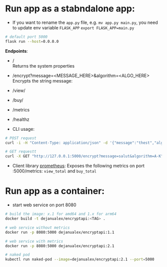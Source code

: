# Run app as a stabndalone app:

* If you want to rename the `app.py` file, e.g. `mv app.py main.py`, you need to update env variable `FLASK_APP` `export FLASK_APP=main.py`
```bash
# default port 5000
flask run --host=0.0.0.0
``` 

**Endpoints**:

* /   
Returns the system properties

* /encrypt?message=<MESSAGE_HERE>&algorithm=<ALGO_HERE>  
Encrypts the string message:

* /view/<algo>

* /buy/<algo>

* /metrics

* /healthz

* CLI usage:
```bash   
# POST request
curl -i -H "Content-Type: application/json" -d '{"message":"thest","algorithm":"AK"}' -X POST 127.0.0.1:5000/encrypt`

# GET requestt
curl -X GET "http://127.0.0.1:5000/encrypt?message=salut&algorithm=A-K"
```

* Client library [prometheus](https://github.com/prometheus/client_python): Exposes the following metrics on port :5000/metrics: `view_total` and `buy_total`



# Run app as a container:

* start web service on port 8080 
```bash
# build the image: x.1 for amd64 and 1.x for arm64
docker build -t dejanualex/encryptapi:<TAG> .

# web service without metrics 
docker run -p 8080:5000 dejanualex/encryptapi:1.1

# web service with metrics
docker run -p 8080:5000 dejanualex/encryptapi:2.1

# naked pod
kubectl run naked-pod --image=dejanualex/encryptapi:2.1 --port=5000
```

